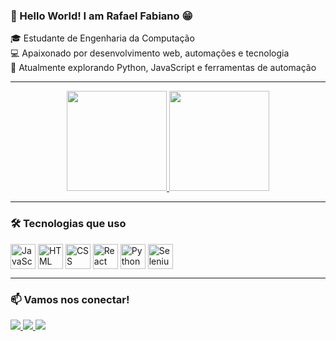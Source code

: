 
### 👋 Hello World! I am Rafael Fabiano 😁

🎓 Estudante de Engenharia da Computação  
💻 Apaixonado por desenvolvimento web, automações e tecnologia  
🚀 Atualmente explorando Python, JavaScript e ferramentas de automação

---

<div align="center">
  <a href="https://github.com/rafapili">
    <img height="160em" src="https://github-readme-stats.vercel.app/api?username=rafapili&show_icons=true&theme=dracula&include_all_commits=true&count_private=true"/>
    <img height="160em" src="https://github-readme-stats.vercel.app/api/top-langs/?username=rafapili&layout=compact&langs_count=8&theme=dracula"/>
  </a>
</div>

---

### 🛠️ Tecnologias que uso

<div style="display: inline_block">
  <img align="center" alt="JavaScript" height="40" width="40" src="https://cdn.jsdelivr.net/gh/devicons/devicon/icons/javascript/javascript-original.svg"/>
  <img align="center" alt="HTML" height="40" width="40" src="https://cdn.jsdelivr.net/gh/devicons/devicon/icons/html5/html5-original.svg"/>
  <img align="center" alt="CSS" height="40" width="40" src="https://cdn.jsdelivr.net/gh/devicons/devicon/icons/css3/css3-original.svg"/>
  <img align="center" alt="React" height="40" width="40" src="https://cdn.jsdelivr.net/gh/devicons/devicon/icons/react/react-original.svg"/>
  <img align="center" alt="Python" height="40" width="40" src="https://cdn.jsdelivr.net/gh/devicons/devicon/icons/python/python-original.svg"/>
  <img align="center" alt="Selenium" height="40" width="40" src="https://cdn.jsdelivr.net/gh/devicons/devicon/icons/selenium/selenium-original.svg"/>
</div>

---

### 📫 Vamos nos conectar!

<div>
  <a href="https://www.linkedin.com/in/rafael-fabiano-b61012218/" target="_blank">
    <img src="https://img.shields.io/badge/-LinkedIn-%230077B5?style=for-the-badge&logo=linkedin&logoColor=white">
  </a>
  <a href="mailto:adolude8@gmail.com" target="_blank">
    <img src="https://img.shields.io/badge/-Gmail-%23D14836?style=for-the-badge&logo=gmail&logoColor=white">
  </a>
  <a href="https://www.instagram.com/" target="_blank">
    <img src="https://img.shields.io/badge/-Instagram-%23E4405F?style=for-the-badge&logo=instagram&logoColor=white">
  </a>
</div>

